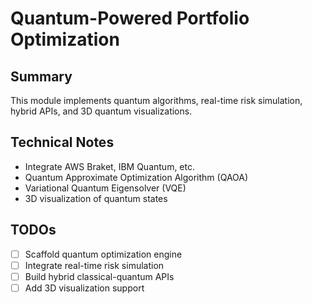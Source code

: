 # Quantum-Powered Portfolio Optimization

## Summary
This module implements quantum algorithms, real-time risk simulation, hybrid APIs, and 3D quantum visualizations.

## Technical Notes
- Integrate AWS Braket, IBM Quantum, etc.
- Quantum Approximate Optimization Algorithm (QAOA)
- Variational Quantum Eigensolver (VQE)
- 3D visualization of quantum states

## TODOs
- [ ] Scaffold quantum optimization engine
- [ ] Integrate real-time risk simulation
- [ ] Build hybrid classical-quantum APIs
- [ ] Add 3D visualization support
